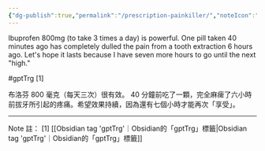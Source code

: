 ```yaml
---
{"dg-publish":true,"permalink":"/prescription-painkiller/","noteIcon":"2"}
---
```


Ibuprofen 800mg (to take 3 times a day) is powerful. One pill taken 40 minutes ago has completely dulled the pain from a tooth extraction 6 hours ago. Let's hope it lasts because I have seven more hours to go until the next "high."

#gptTrg \[1\]

布洛芬 800 毫克（每天三次）很有效。 40 分鐘前吃了一顆，完全麻痺了六小時前拔牙所引起的疼痛。希望效果持續，因為還有七個小時才能再次「享受」。

---

Note 註：
\[1\]  [[Obsidian tag 'gptTrg'｜Obsidian的「gptTrg」標籤\|Obsidian tag 'gptTrg'｜Obsidian的「gptTrg」標籤]]
